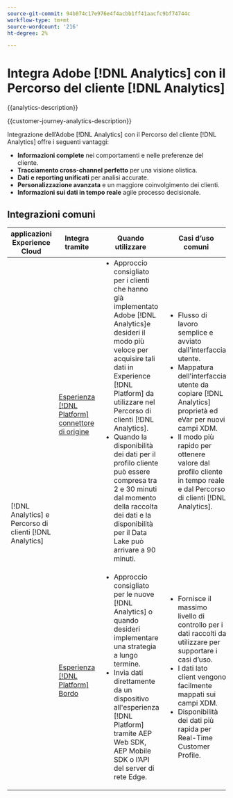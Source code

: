 ```yaml
---
source-git-commit: 94b074c17e976e4f4acbb1ff41aacfc9bf74744c
workflow-type: tm+mt
source-wordcount: '216'
ht-degree: 2%

---
```



# Integra Adobe [!DNL Analytics] con il Percorso del cliente [!DNL Analytics]

{{analytics-description}}

{{customer-journey-analytics-description}}

Integrazione dell’Adobe [!DNL Analytics] con il Percorso del cliente [!DNL Analytics] offre i seguenti vantaggi:

+ **Informazioni complete** nei comportamenti e nelle preferenze del cliente.
+ **Tracciamento cross-channel perfetto** per una visione olistica.
+ **Dati e reporting unificati** per analisi accurate.
+ **Personalizzazione avanzata** e un maggiore coinvolgimento dei clienti.
+ **Informazioni sui dati in tempo reale** agile processo decisionale.

## Integrazioni comuni

<table>
    <thead>
        <tr>
            <th>applicazioni Experience Cloud</th>
            <th>Integra tramite</th>
            <th>Quando utilizzare</th>
            <th>Casi d’uso comuni</th>
        </tr>
    </thead>
    <tbody>
        <tr>
            <td rowspan="2">[!DNL Analytics] e Percorso di clienti [!DNL Analytics]</td>
            <td><a href="../../integrations/tutorials/analytics-cja/experience-platform-source-connector.md" target="_blank" rel="noreferrer">Esperienza [!DNL Platform] connettore di origine</a></td>
            <td>
                <ul style="margin-top: 0;">
                    <li>Approccio consigliato per i clienti che hanno già implementato Adobe [!DNL Analytics]e desideri il modo più veloce per acquisire tali dati in Experience [!DNL Platform] da utilizzare nel Percorso di clienti [!DNL Analytics].</li>
                    <li>Quando la disponibilità dei dati per il profilo cliente può essere compresa tra 2 e 30 minuti dal momento della raccolta dei dati e la disponibilità per il Data Lake può arrivare a 90 minuti.</li>
                </ul>
            </td>
            <td>
                <ul style="margin-top: 0;">
                    <li>Flusso di lavoro semplice e avviato dall'interfaccia utente.</li>
                    <li>Mappatura dell'interfaccia utente da copiare [!DNL Analytics] proprietà ed eVar per nuovi campi XDM.</li>
                    <li>Il modo più rapido per ottenere valore dal profilo cliente in tempo reale e dal Percorso di clienti [!DNL Analytics].</li>
                </ul>
            </td>
        </tr>
        <tr>
            <td><a href="../../integrations/tutorials/analytics-cja/experience-platform-edge.md" target="_blank" rel="noreferrer">Esperienza [!DNL Platform] Bordo</a></td>
            <td>
                <ul style="margin-top: 0;">
                    <li>Approccio consigliato per le nuove [!DNL Analytics] o quando desideri implementare una strategia a lungo termine.</li>
                    <li>Invia dati direttamente da un dispositivo all'esperienza [!DNL Platform] tramite AEP Web SDK, AEP Mobile SDK o l’API del server di rete Edge.</li>
                </ul>
            </td>
            <td>
                <ul style="margin-top: 0;">
                    <li>Fornisce il massimo livello di controllo per i dati raccolti da utilizzare per supportare i casi d’uso.</li>
                    <li>I dati lato client vengono facilmente mappati sui campi XDM.</li>
                    <li>Disponibilità dei dati più rapida per Real-Time Customer Profile.</li>
                </ul>
            </td>
        </tr>  
    </tbody>          
</table>
